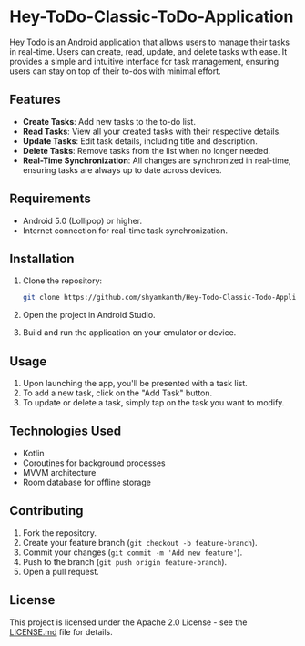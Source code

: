 # Hey-ToDo-Classic-ToDo-Application

Hey Todo is an Android application that allows users to manage their tasks in real-time. Users can create, read, update, and delete tasks with ease. It provides a simple and intuitive interface for task management, ensuring users can stay on top of their to-dos with minimal effort.

## Features

- **Create Tasks**: Add new tasks to the to-do list.
- **Read Tasks**: View all your created tasks with their respective details.
- **Update Tasks**: Edit task details, including title and description.
- **Delete Tasks**: Remove tasks from the list when no longer needed.
- **Real-Time Synchronization**: All changes are synchronized in real-time, ensuring tasks are always up to date across devices.

## Requirements

- Android 5.0 (Lollipop) or higher.
- Internet connection for real-time task synchronization.

## Installation

1. Clone the repository:
    ```bash
    git clone https://github.com/shyamkanth/Hey-Todo-Classic-Todo-Application.git
    ```

2. Open the project in Android Studio.

3. Build and run the application on your emulator or device.

## Usage

1. Upon launching the app, you'll be presented with a task list.
2. To add a new task, click on the "Add Task" button.
3. To update or delete a task, simply tap on the task you want to modify.

## Technologies Used

- Kotlin
- Coroutines for background processes
- MVVM architecture
- Room database for offline storage

## Contributing

1. Fork the repository.
2. Create your feature branch (`git checkout -b feature-branch`).
3. Commit your changes (`git commit -m 'Add new feature'`).
4. Push to the branch (`git push origin feature-branch`).
5. Open a pull request.

## License

This project is licensed under the Apache 2.0 License - see the [LICENSE.md](LICENSE.md) file for details.
